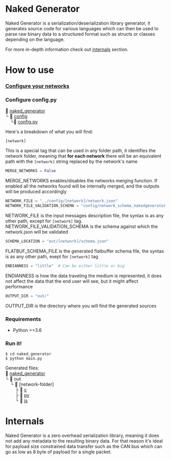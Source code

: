 # Naked Generator
Naked Generator is a serialization/deserialization library generator, it generates source code
for various languages which can then be used to parse raw binary data to a structured format
such as structs or classes depending on the language.

For more in-depth information check out [internals](#internals) section.

# How to use
### [Configure your networks](../README.md#how-to-use)
### Configure config.py
:open_file_folder: [naked_generator](/naked_generator)\
└ :open_file_folder: [config](config)\
&nbsp;&nbsp;&nbsp;&nbsp;└:page_with_curl: [config.py](config/config.py)


Here's a breakdown of what you will find:
```console
[network]
```
This is a special tag that can be used in any folder path, it identifies the network folder, meaning that
**for each network** there will be an equivalent path with the ```[network]``` string replaced by the network's name
```python
MERGE_NETWORKS = False
```
MERGE_NETWORKS enables/disables the networks merging function. If enabled all the networks found will be internally
merged, and the outputs will be produced accordingly
```python
NETWORK_FILE = "../config/[network]/network.json"
NETWORK_FILE_VALIDATION_SCHEMA = "config/network_schema_nakedgenerator.json"
```
NETWORK_FILE is the input messages description file, the syntax is as any other path,
except for ```[network]``` tag.\
NETWORK_FILE_VALIDATION_SCHEMA is the schema against which the network.json will be validated
```python
SCHEMA_LOCATION = "out/[network]/schema.json"
```
FLATBUF_SCHEMA_FILE is the generated flatbuffer schema file, the syntax is as any other path,
exept for ```[network]``` tag
```python
ENDIANNESS = "little"  # Can be either little or big
```
ENDIANNESS is how the data traveling the medium is represented, it does not affect the data that
the end user will see, but it might affect performance
```python
OUTPUT_DIR = "out/"
```
OUTPUT_DIR is the directory where you will find the generated sources


### Requirements
+  Python >=3.6

### Run it!
```console
$ cd naked_generator
$ python main.py
```
Generated files:\
:open_file_folder: [naked_generator](naked_generator)\
 └ :open_file_folder: out\
&nbsp;&nbsp;&nbsp;&nbsp;└ :open_file_folder: [network-folder]\
&nbsp;&nbsp;&nbsp;&nbsp;&nbsp;&nbsp;&nbsp;&nbsp;├ :open_file_folder: [c](generators/c_gen)\
&nbsp;&nbsp;&nbsp;&nbsp;&nbsp;&nbsp;&nbsp;&nbsp;├ :open_file_folder: [py](generators/py_gen)\
&nbsp;&nbsp;&nbsp;&nbsp;&nbsp;&nbsp;&nbsp;&nbsp;└ :open_file_folder: [js](generators/js_gen)
  

# Internals
Naked Generator is a zero overhead serialization library, meaning it does not add any metadata
to the resulting binary data. For that reason it's ideal for payload size constrained data
transfer such as the CAN bus which can go as low as 8 byte of payload for a single packet.